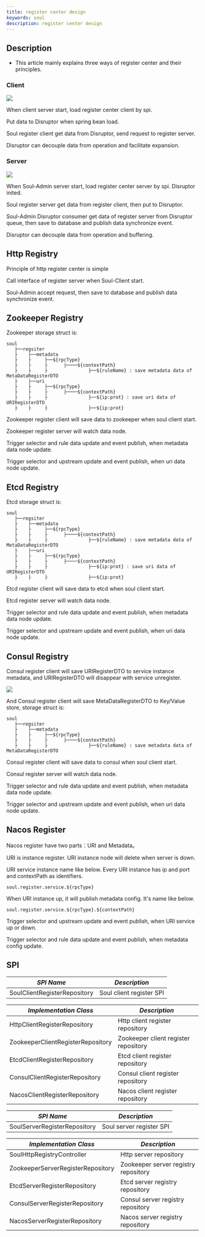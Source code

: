 ```yaml
---
title: register center design
keywords: soul
description: register center design
---
```


## Description

* This article mainly explains three ways of register center and their principles.

### Client

![](/img/soul/register/client.png)

When client server start, load register center client by spi.

Put data to Disruptor when spring bean load.

Soul register client get data from Disruptor, send request to register server.

Disruptor can decouple data from operation and facilitate expansion.

### Server 

![](/img/soul/register/server.png)

When Soul-Admin server start, load register center server by spi. Disruptor inited.

Soul register server get data from register client, then put to Disruptor.

Soul-Admin Disruptor consumer get data of register server from Disruptor queue,  then save to database and publish data synchronize event.

Disruptor can decouple data from operation and buffering.


## Http Registry

Principle of http register center is simple

Call interface of register server when Soul-Client start.

Soul-Admin accept request,  then save to database and publish data synchronize event.

## Zookeeper Registry

Zookeeper storage struct is:

```
soul
   ├──regsiter
   ├    ├──metadata
   ├    ├     ├──${rpcType}
   ├    ├     ├      ├────${contextPath}
   ├    ├     ├               ├──${ruleName} : save metadata data of MetaDataRegisterDTO
   ├    ├──uri
   ├    ├     ├──${rpcType}
   ├    ├     ├      ├────${contextPath}
   ├    ├     ├               ├──${ip:prot} : save uri data of URIRegisterDTO
   ├    ├     ├               ├──${ip:prot}
```

Zookeeper register client will save data to zookeeper when soul client start.

Zookeeper register server will watch data node.

Trigger selector and rule data update and event publish, when metadata data node update.

Trigger selector and upstream update and event publish, when uri data node update.

## Etcd Registry

Etcd storage struct is:

```
soul
   ├──regsiter
   ├    ├──metadata
   ├    ├     ├──${rpcType}
   ├    ├     ├      ├────${contextPath}
   ├    ├     ├               ├──${ruleName} : save metadata data of MetaDataRegisterDTO
   ├    ├──uri
   ├    ├     ├──${rpcType}
   ├    ├     ├      ├────${contextPath}
   ├    ├     ├               ├──${ip:prot} : save uri data of URIRegisterDTO
   ├    ├     ├               ├──${ip:prot}
```

Etcd register client will save data to etcd when soul client start.

Etcd register server will watch data node.

Trigger selector and rule data update and event publish, when metadata data node update.

Trigger selector and upstream update and event publish, when uri data node update.

## Consul Registry

Consul register client will save URIRegisterDTO to service instance metadata, and URIRegisterDTO will disappear with service unregister. 

![](/img/soul/register/Consul-ui.png)

And Consul register client will save MetaDataRegisterDTO to Key/Value store, storage struct is:

```
soul
   ├──regsiter
   ├    ├──metadata
   ├    ├     ├──${rpcType}
   ├    ├     ├      ├────${contextPath}
   ├    ├     ├               ├──${ruleName} : save metadata data of MetaDataRegisterDTO

```

Consul register client will save data to consul when soul client start.

Consul register server will watch data node.

Trigger selector and rule data update and event publish, when metadata data node update.

Trigger selector and upstream update and event publish, when uri data node update.

## Nacos Register

Nacos register have two parts：URI and Metadata。

URI is instance register. URI instance node will delete when server is down.

URI service instance name like below. Every URI instance has ip and port and contextPath as identifiers.

```
soul.register.service.${rpcType}
```

When URI instance up, it will publish metadata config. It's name like below.

```
soul.register.service.${rpcType}.${contextPath}
```

Trigger selector and upstream update and event publish, when URI service up or down.

Trigger selector and rule data update and event publish, when metadata config update.

## SPI

| *SPI Name*                       | *Description*               |
| -------------------------------- | --------------------------- |
| SoulClientRegisterRepository     | Soul client register SPI       |

| *Implementation Class*           | *Description*               |
| -------------------------------- | --------------------------- |
| HttpClientRegisterRepository     | Http client register repository |
| ZookeeperClientRegisterRepository| Zookeeper client register repository |
| EtcdClientRegisterRepository     | Etcd client register repository |
| ConsulClientRegisterRepository   | Consul client register repository |
| NacosClientRegisterRepository    | Nacos client register repository |


| *SPI Name*                       | *Description*                 |
| -------------------------------- | ----------------------------- |
| SoulServerRegisterRepository     | Soul server register SPI      |

| *Implementation Class*           | *Description*                 |
| -------------------------------- | ----------------------------- |
| SoulHttpRegistryController       | Http server repository        |
| ZookeeperServerRegisterRepository| Zookeeper server registry repository |
| EtcdServerRegisterRepository     | Etcd server registry repository |
| ConsulServerRegisterRepository   | Consul server registry repository |
| NacosServerRegisterRepository    | Nacos server registry repository |
